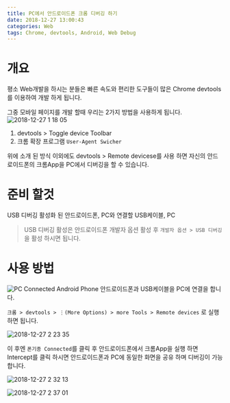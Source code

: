```yaml
---
title: PC에서 안드로이드폰 크롬 디버깅 하기
date: 2018-12-27 13:00:43
categories: Web
tags: Chrome, devtools, Android, Web Debug
---
```


# 개요
평소 Web개발을 하시는 분들은 빠른 속도와 편리한 도구들이 많은 Chrome devtools를 이용하여 개발 하게 됩니다. 

그중 모바일 페이지를 개발 할때 우리는 2가지 방법을 사용하게 됩니다.
![2018-12-27 1 18 05](https://user-images.githubusercontent.com/6037055/50465815-08b4cd80-09dd-11e9-9109-e64f6383950d.png)

1. devtools > Toggle device Toolbar
2. 크롬 확장 프로그램 `User-Agent Swicher`

위에 소개 된 방식 이외에도 devtools > Remote devicese를 사용 하면 자신의 안드로이드폰의 크롬App을 PC에서 디버깅을 할 수 있습니다.
<!-- more -->
# 준비 할것

USB 디버깅 활성화 된 안드로이드폰, PC와 연결할 USB케이블, PC

> USB 디버깅 활성은 안드로이드폰 개발자 옵션 활성 후 `개발자 옵션 > USB 디버깅`을 활성 하시면 됩니다.

# 사용 방법

![PC Connected Android Phone](https://developers.google.com/web/tools/chrome-devtools/remote-debugging/imgs/remote-debugging.png)
안드로이드폰과 USB케이블을 PC에 연결을 합니다.

`크롬 > devtools > ⋮(More Options) > more Tools > Remote devices` 로 실행 하면 됩니다.

![2018-12-27 2 23 35](https://user-images.githubusercontent.com/6037055/50466872-33098980-09e3-11e9-976e-8ff2c145bebd.png)

이 후엔 `폰기종 Connected`를 클릭 후 안드로이드폰에서 크롬App을 실행 하면  Intercept를 클릭 하시면 안드로이드폰과 PC에 동일한 화면을 공유 하며 디버깅이 가능 합니다.

![2018-12-27 2 32 13](https://user-images.githubusercontent.com/6037055/50467229-3a319700-09e5-11e9-89fa-e04d87af75d1.png)

![2018-12-27 2 37 01](https://user-images.githubusercontent.com/6037055/50467411-39e5cb80-09e6-11e9-8596-936fca931838.png)

